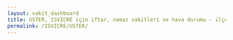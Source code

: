 ```yaml
---
layout: vakit_dashboard
title: USTER, ISVICRE için iftar, namaz vakitleri ve hava durumu - ilçe/eyalet seç
permalink: /ISVICRE/USTER/
---
```


<script type="text/javascript">
  var GLOBAL_COUNTRY = 'ISVICRE';
  var GLOBAL_CITY = 'USTER';
  var GLOBAL_STATE = '';
  var lat = 72;
  var lon = 21;
</script>
